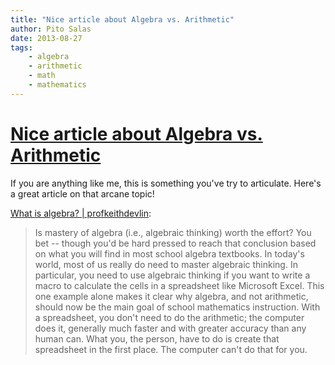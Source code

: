 ```yaml
---
title: "Nice article about Algebra vs. Arithmetic"
author: Pito Salas
date: 2013-08-27
tags:
    - algebra
    - arithmetic
    - math
    - mathematics
---
```

# [Nice article about Algebra vs. Arithmetic](None)




If you are anything like me, this is something you've try to articulate.
Here's a great article on that arcane topic!

[What is algebra? |
profkeithdevlin](<http://profkeithdevlin.org/2011/11/20/what-is-algebra/>):

> Is mastery of algebra (i.e., algebraic thinking) worth the effort? You bet
> -- though you'd be hard pressed to reach that conclusion based on what you
> will find in most school algebra textbooks. In today's world, most of us
> really do need to master algebraic thinking. In particular, you need to use
> algebraic thinking if you want to write a macro to calculate the cells in a
> spreadsheet like Microsoft Excel. This one example alone makes it clear why
> algebra, and not arithmetic, should now be the main goal of school
> mathematics instruction. With a spreadsheet, you don't need to do the
> arithmetic; the computer does it, generally much faster and with greater
> accuracy than any human can. What you, the person, have to do is create that
> spreadsheet in the first place.  The computer can't do that for you.




